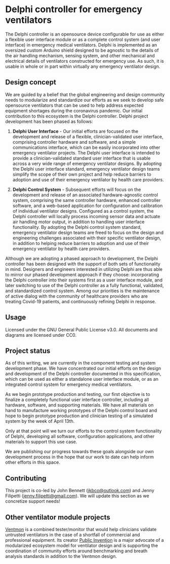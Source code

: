 # Delphi controller for emergency ventilators

The Delphi controller is an opensource device configurable for use as either a flexible user interface module or as a complete control system (and user interface) in emergency medical ventilators. Delphi is implemented as an oversized custom Arduino shield designed to be agnostic to the details of the air handling mechanism, sensing system, and other mechanical and electrical details of ventilators constructed for emergency use. As such, it is usable in whole or in part within virtually any emergency ventilator design.

## Design concept

We are guided by a belief that the global engineering and design community needs to modularize and standardize our efforts as we seek to develop safe opensource ventilators that can be used to help address expected equipment shortages during the coronavirus pandemic. Our initial contribution to this ecosystem is the Delphi controller. Delphi project development has been phased as follows:

1. **Delphi User Interface** - Our initial efforts are focused on the development and release of a flexible, clinician-validated user interface, comprising controller hardware and software, and a simple communications interface, which can be easily incorporated into other emergency ventilator projects. The Delphi user interface is intended to provide a clinician-validated standard user interface that is usable across a very wide range of emergency ventilator designs. By adopting the Delphi user interface standard, emergency ventilator design teams simplify the scope of their own project and help reduce barriers to adoption and use of their emergency ventilator by health care providers.

 2.	**Delphi Control System** - Subsequent efforts will focus on the development and release of an associated hardware-agnostic control system, comprising the same controller hardware, enhanced controller software, and a web-based application for configuration and calibration of individual ventilator designs. Configured as a control system, the Delphi controller will locally process incoming sensor data and actuate air handling motor output, in addition to handling user interface functionality. By adopting the Delphi control system standard, emergency ventilator design teams are freed to focus on the design and engineering challenges associated with their specific ventilator design, in addition to helping reduce barriers to adoption and use of their emergency ventilator by health care providers.

Although we are adopting a phased approach to development, the Delphi controller has been designed with the support of both sets of functionality in mind. Designers and engineers interested in utilizing Delphi are thus able to mirror our phased development approach if they choose: incorporating the Delphi controller into their systems first as a user interface module, and later switching to use of the Delphi controller as a fully functional, validated, and standardized control system. Among our priorities is the maintenance of active dialog with the community of healthcare providers who are treating Covid-19 patients, and continuously refining Delphi in response.
    
## Usage

Licensed under the GNU General Public License v3.0. All documents and diagrams are licensed under CC0.

## Project status

As of this writing, we are currently in the component testing and system development phase. We have concentrated our initial efforts on the design and development of the Delphi controller documented in this specification, which can be used as either a standalone user interface module, or as an integrated control system for emergency medical ventilators.

As we begin prototype production and testing, our first objective is to finalize a completely functional user interface controller, including all hardware, software, and supporting materials. We have all materials on hand to manufacture working prototypes of the Delphi control board and hope to begin prototype production and clinician testing of a simulated system by the week of April 13th. 

Only at that point will we turn our efforts to the control system functionality of Delphi, developing all software, configuration applications, and other materials to support this use case.

We are publishing our progress towards these goals alongside our own development process in the hope that our work to date can help inform other efforts in this space.

## Contributing

This project is co-led by John Bennett (jkbco@outlook.com) and Jenny Filipetti (jenny.filipetti@gmail.com). We will update this section as we concretize support needs!

## Other ventilator module projects

[Ventmon](https://github.com/PubInv/ventmon-ventilator-inline-test-monitor) is a combined tester/monitor that would help clinicians validate untrusted ventilators in the case of a shortfall of commercial and professional equipment. Its creator [Public Invention](https://www.pubinv.org) is a major advocate of a modularized ecosystem model for ventilator design and is supporting the coordination of community efforts around benchmarking and breath analysis standards in addition to the Ventmon design.

